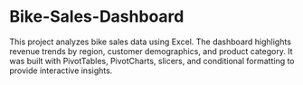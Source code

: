 # Bike-Sales-Dashboard
This project analyzes bike sales data using Excel. The dashboard highlights revenue trends by region, customer demographics, and product category. It was built with PivotTables, PivotCharts, slicers, and conditional formatting to provide interactive insights.
